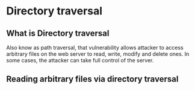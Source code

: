# Directory traversal

## What is Directory traversal

Also know as path traversal, that vulnerability allows attacker to access arbitrary files on the web server to read, write, modify and delete ones. In some cases, the attacker can take full control of the server.

## Reading arbitrary files via directory traversal


